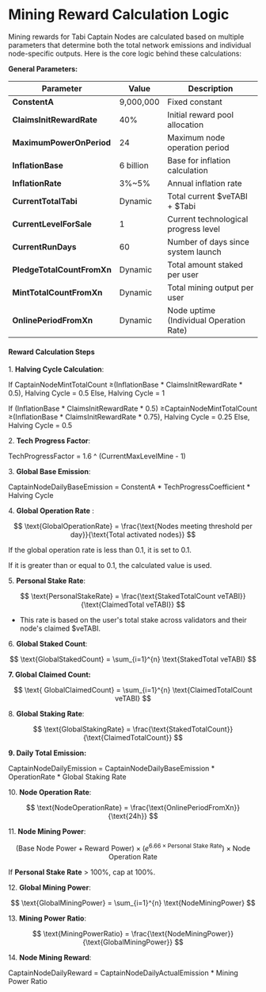 # Mining Reward Calculation Logic

Mining rewards for Tabi Captain Nodes are calculated based on multiple parameters that determine both the total network emissions and individual node-specific outputs. Here is the core logic behind these calculations:

**General Parameters:**

| Parameter                  | Value     | Description                             |
| -------------------------- | --------- | --------------------------------------- |
| **ConstentA**              | 9,000,000 | Fixed constant                          |
| **ClaimsInitRewardRate**   | 40%       | Initial reward pool allocation          |
| **MaximumPowerOnPeriod**   | 24        | Maximum node operation period           |
| **InflationBase**          | 6 billion | Base for inflation calculation          |
| **InflationRate**          | 3%\~5%    | Annual inflation rate                   |
| **CurrentTotalTabi**       | Dynamic   | Total current $veTABI + $Tabi           |
| **CurrentLevelForSale**    | 1         | Current technological progress level    |
| **CurrentRunDays**         | 60        | Number of days since system launch      |
| **PledgeTotalCountFromXn** | Dynamic   | Total amount staked per user            |
| **MintTotalCountFromXn**   | Dynamic   | Total mining output per user            |
| **OnlinePeriodFromXn**     | Dynamic   | Node uptime (Individual Operation Rate) |

#### **Reward Calculation Steps**

1\. **Halving Cycle Calculation**:

If CaptainNodeMintTotalCount ≥(InflationBase \* ClaimsInitRewardRate \* 0.5), Halving Cycle = 0.5 Else, Halving Cycle = 1

If (InflationBase \* ClaimsInitRewardRate \* 0.5) ≥CaptainNodeMintTotalCount ≥(InflationBase \* ClaimsInitRewardRate \* 0.75), Halving Cycle = 0.25 Else, Halving Cycle = 0.5

2\. **Tech Progress Factor**:

TechProgressFactor = 1.6 ^ (CurrentMaxLevelMine - 1)

3\. **Global Base Emission**:

CaptainNodeDailyBaseEmission = ConstentA \* TechProgressCoefficient \* Halving Cycle

4\. **Global Operation Rate** :

$$
\text{GlobalOperationRate} = \frac{\text{Nodes meeting threshold per day}}{\text{Total activated nodes}}
$$

If the global operation rate is less than 0.1, it is set to 0.1.

If it is greater than or equal to 0.1, the calculated value is used.

5\. **Personal Stake Rate**:

$$
\text{PersonalStakeRate} = \frac{\text{StakedTotalCount veTABI}}{\text{ClaimedTotal veTABI}}
$$

* This rate is based on the user's total stake across validators and their node's claimed $veTABI.

6\. **Global Staked Count**:

$$
\text{GlobalStakedCount} = \sum_{i=1}^{n} \text{StakedTotal veTABI}
$$

**7. Global Claimed Count:**

$$
\text{ GlobalClaimedCount} = \sum_{i=1}^{n} \text{ClaimedTotalCount veTABI}
$$

8\. **Global Staking Rate**:

$$
\text{GlobalStakingRate} = \frac{\text{StakedTotalCount}}{\text{ClaimedTotalCount}}
$$

**9. Daily Total Emission:**

CaptainNodeDailyEmission = CaptainNodeDailyBaseEmission \* OperationRate \* Global Staking Rate

10\. **Node Operation Rate**:

$$
\text{NodeOperationRate} = \frac{\text{OnlinePeriodFromXn}}{\text{24h}}
$$

11\. **Node Mining Power**:

$$
(\text{Base Node Power} + \text{Reward Power}) \times \left( e^{6.66 \times \text{Personal Stake Rate}} \right) \times \text{Node Operation Rate}
$$



If **Personal Stake Rate** > 100%, cap at 100%.

12\. **Global Mining Power**:

$$
\text{GlobalMiningPower} = \sum_{i=1}^{n} \text{NodeMiningPower}
$$

13\. **Mining Power Ratio**:

$$
\text{MiningPowerRatio} = \frac{\text{NodeMiningPower}}{\text{GlobalMiningPower}}
$$

14\. **Node Mining Reward**:

CaptainNodeDailyReward = CaptainNodeDailyActualEmission \* Mining Power Ratio




